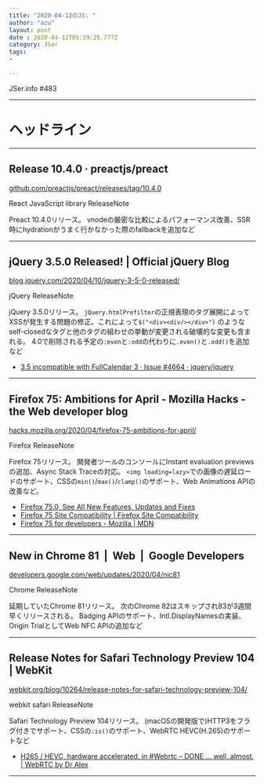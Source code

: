 ```yaml
---
title: "2020-04-12のJS: "
author: "azu"
layout: post
date : 2020-04-12T05:29:25.777Z
category: JSer
tags:
-

---
```


JSer.info #483

----

<h1 class="site-genre">ヘッドライン</h1>

----

## Release 10.4.0 · preactjs/preact
[github.com/preactjs/preact/releases/tag/10.4.0](https://github.com/preactjs/preact/releases/tag/10.4.0 "Release 10.4.0 · preactjs/preact")
<p class="jser-tags jser-tag-icon"><span class="jser-tag">React</span> <span class="jser-tag">JavaScript</span> <span class="jser-tag">library</span> <span class="jser-tag">ReleaseNote</span></p>

Preact 10.4.0リリース。
vnodeの厳密な比較によるパフォーマンス改善、SSR時にhydrationがうまく行かなかった際のfallbackを追加など


----

## jQuery 3.5.0 Released! | Official jQuery Blog
[blog.jquery.com/2020/04/10/jquery-3-5-0-released/](https://blog.jquery.com/2020/04/10/jquery-3-5-0-released/ "jQuery 3.5.0 Released! | Official jQuery Blog")
<p class="jser-tags jser-tag-icon"><span class="jser-tag">jQuery</span> <span class="jser-tag">ReleaseNote</span></p>

jQuery 3.5.0リリース。
`jQuery.htmlPrefilter`の正規表現のタグ展開によってXSSが発生する問題の修正。これによって`$("<div><div/></div>")` のようなself-closedなタグと他のタグの組わせの挙動が変更される破壊的な変更も含まれる。
4.0で削除される予定の`:even`と`:odd`の代わりに`.even()`と`.odd()`を追加など

- [3.5 incompatible with FullCalendar 3 · Issue #4664 · jquery/jquery](https://github.com/jquery/jquery/issues/4664 "3.5 incompatible with FullCalendar 3 · Issue #4664 · jquery/jquery")

----

## Firefox 75: Ambitions for April - Mozilla Hacks - the Web developer blog
[hacks.mozilla.org/2020/04/firefox-75-ambitions-for-april/](https://hacks.mozilla.org/2020/04/firefox-75-ambitions-for-april/ "Firefox 75: Ambitions for April - Mozilla Hacks - the Web developer blog")
<p class="jser-tags jser-tag-icon"><span class="jser-tag">Firefox</span> <span class="jser-tag">ReleaseNote</span></p>

Firefox 75リリース。
開発者ツールのコンソールにInstant evaluation previewsの追加、Async Stack Traceの対応。
`<img loading=lazy>`での画像の遅延ロードのサポート、CSSの`min()`/`max()`/`clamp()`のサポート、Web Animations APIの改善など。

- [Firefox 75.0, See All New Features, Updates and Fixes](https://www.mozilla.org/en-US/firefox/75.0/releasenotes/ "Firefox 75.0, See All New Features, Updates and Fixes")
- [Firefox 75 Site Compatibility | Firefox Site Compatibility](https://www.fxsitecompat.dev/versions/75/ "Firefox 75 Site Compatibility | Firefox Site Compatibility")
- [Firefox 75 for developers - Mozilla | MDN](https://developer.mozilla.org/ja/docs/Mozilla/Firefox/Releases/75 "Firefox 75 for developers - Mozilla | MDN")

----

## New in Chrome 81  |  Web  |  Google Developers
[developers.google.com/web/updates/2020/04/nic81](https://developers.google.com/web/updates/2020/04/nic81 "New in Chrome 81  |  Web  |  Google Developers")
<p class="jser-tags jser-tag-icon"><span class="jser-tag">Chrome</span> <span class="jser-tag">ReleaseNote</span></p>

延期していたChrome 81リリース。
次のChrome 82はスキップされ83が3週間早くリリースされる。
Badging APIのサポート、Intl.DisplayNamesの実装、Origin TrialとしてWeb NFC APIの追加など


----

## Release Notes for Safari Technology Preview 104 | WebKit
[webkit.org/blog/10264/release-notes-for-safari-technology-preview-104/](https://webkit.org/blog/10264/release-notes-for-safari-technology-preview-104/ "Release Notes for Safari Technology Preview 104 | WebKit")
<p class="jser-tags jser-tag-icon"><span class="jser-tag">webkit</span> <span class="jser-tag">safari</span> <span class="jser-tag">ReleaseNote</span></p>

Safari Technology Preview 104リリース。
(macOSの開発版で)HTTP3をフラグ付きでサポート、CSSの`:is()`のサポート、WebRTC HEVC(H.265)のサポートなど

- [H265 / HEVC, hardware accelerated, in #Webrtc – DONE … well, almost. | WebRTC by Dr Alex](http://webrtcbydralex.com/index.php/2020/04/03/h265-hevc-hardware-accelerated-in-webrtc-done-well-almost/ "H265 / HEVC, hardware accelerated, in #Webrtc – DONE … well, almost. | WebRTC by Dr Alex")

----
